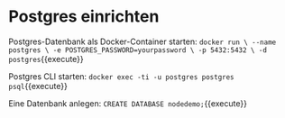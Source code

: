 # Postgres einrichten

Postgres-Datenbank als Docker-Container starten:
`docker run \
      --name postgres \
      -e POSTGRES_PASSWORD=yourpassword \
      -p 5432:5432 \
      -d postgres`{{execute}}

Postgres CLI starten:
`docker exec -ti -u postgres postgres psql`{{execute}}

Eine Datenbank anlegen:
`CREATE DATABASE nodedemo;`{{execute}}